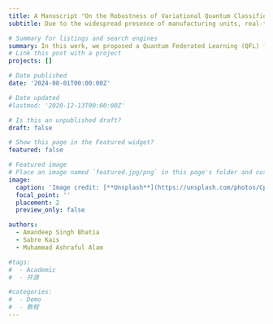 ```yaml
---
title: A Manuscript "On the Robustness of Variational Quantum Classifier against Label Flipping Attacks in Federated Learning for Semiconductor Manufacturing" Accepted in IEEE International Conference on Quantum Computing and Engineering (QCE), 2024, will be presented on Sep-16, Montreal, Canada. 
subtitle: Due to the widespread presence of manufacturing units, real-time data collection becomes a challenging task, especially as the scale of operations continues to expand. Moreover, manufacturing industries often deal with sensitive and proprietary data and are reluctant to share data directly in areas like lithography hotspot detection (LHD) due to concerns about IP protection and regulatory compliance.

# Summary for listings and search engines
summary: In this work, we proposed a Quantum Federated Learning (QFL) framework for lithography hotspot detection and offer a unique solution to address the challenges mentioned above effectively. To demonstrate the generalization ability and robustness, we performed extensive experiments with label-flipping attacks in the proposed framework.
# Link this post with a project
projects: []

# Date published
date: '2024-08-01T00:00:00Z'

# Date updated
#lastmod: '2020-12-13T00:00:00Z'

# Is this an unpublished draft?
draft: false

# Show this page in the Featured widget?
featured: false

# Featured image
# Place an image named `featured.jpg/png` in this page's folder and customize its options here.
image:
  caption: 'Image credit: [**Unsplash**](https://unsplash.com/photos/CpkOjOcXdUY)'
  focal_point: ''
  placement: 2
  preview_only: false

authors:
  - Amandeep Singh Bhatia
  - Sabre Kais
  - Muhammad Ashraful Alam

#tags:
#  - Academic
#  - 开源

#categories:
#  - Demo
#  - 教程
---
```



